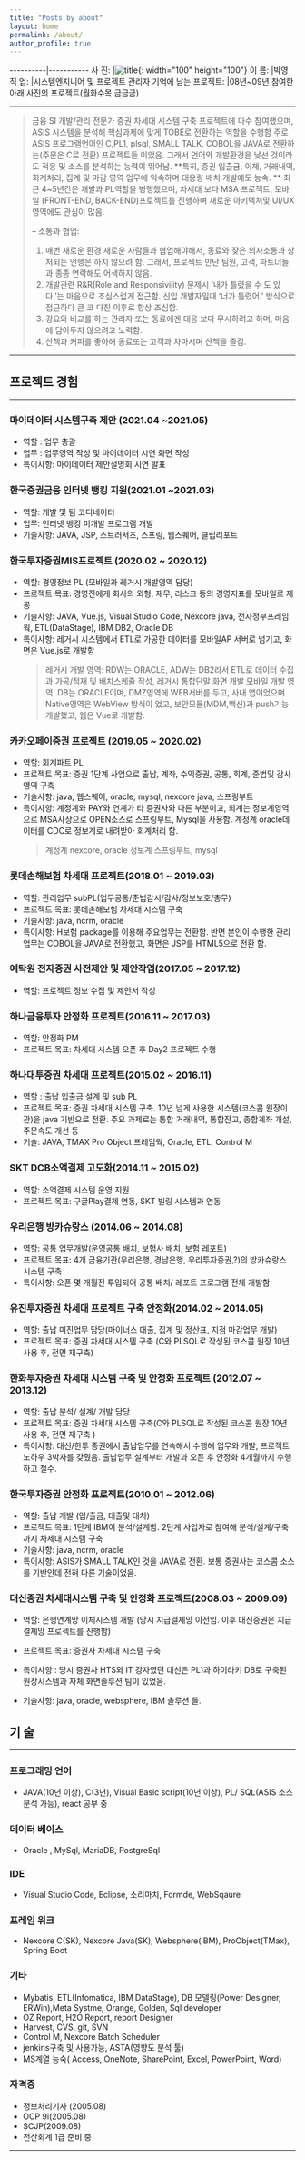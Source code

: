 ```yaml
---
title: "Posts by about"
layout: home
permalink: /about/
author_profile: true
---
```


----------|-----------
사 진: |![title](https://py0777.github.io/assets/image/myimage.jpg){: width="100" height="100"}
이 름: |박영
직 업: |시스템엔지니어 및 프로젝트 관리자
기억에 남는 프로젝트: |08년~09년 참여한 아래 사진의 프로젝트(월화수목 금금금)

---

> 금융 SI 개발/관리 전문가
> 증권 차세대 시스템 구축 프로젝트에 다수 참여했으며, ASIS 시스템을 분석해 핵심과제에 맞게 TOBE로 전환하는 역할을 수행함
> 주로 ASIS 프로그램언어인 C,PL1, plsql, SMALL TALK, COBOL을 JAVA로 전환하는(주문은 C로 전환) 프로젝트들 이었음.
> 그래서 언어와 개발환경을 낯선 것이라도 적응 및 소스를 분석하는 능력이 뛰어남.
> **특히, 증권 입출금, 이체, 거래내역, 회계처리, 집계 및 마감 영역 업무에 익숙하며 대용량 배치 개발에도 능숙. **
> 최근 4~5년간은 개발과 PL역할을 병행했으며, 차세대 보다 MSA 프로젝트, 모바일 (FRONT-END, BACK-END)프로젝트를 진행하며 새로운 아키텍쳐및 UI/UX영역에도 관심이 많음.
>
> – 소통과 협업:
>
> 1. 매번 새로운 환경 새로운 사람들과 협업해야해서, 동료와 잦은 의사소통과 상처되는 언행은 하지 않으려 함.
>    그래서, 프로젝트 만난 팀원, 고객, 파트너들과 종종 연락해도 어색하지 않음.
> 2. 개발관련 R&R(Role and Responsivility) 문제시 ‘내가 틀렸을 수 도 있다.’는 마음으로 조심스럽게 접근함. 신입 개발자일때 ‘너가 틀렸어.’ 방식으로 접근하다 큰 코 다친 이후로 항상 조심함.
> 3. 강요와 비교를 하는 관리자 또는 동료에겐 대응 보다 무시하려고 하며, 마음에 담아두지 않으려고 노력함.
> 4. 산책과 커피를 좋아해 동료또는 고객과 차마시며 산책을 즐김.

---

## 프로젝트 경험

---

### 마이데이터 시스템구축 제안 (2021.04 ~2021.05)

- 역할 : 업무 총괄
- 업무 : 업무영역 작성 및 마이데이터 시연 화면 작성
- 특이사항: 마이데이터 제안설명회 시연 발표

### 한국증권금융 인터넷 뱅킹 지원(2021.01 ~2021.03)

- 역할: 개발 및 팀 코디네이터
- 업무: 인터넷 뱅킹 미개발 프로그램 개발
- 기술사항: JAVA, JSP, 스트러서츠, 스프링, 웹스퀘어, 클립리포트

### 한국투자증권MIS프로젝트 (2020.02 ~ 2020.12)

- 역할: 경영정보 PL (모바일과 레거시 개발영역 담당)
- 프로젝트 목표: 경영진에게 회사의 외형, 재무, 리스크 등의 경영지표를 모바일로 제공
- 기술사항: JAVA, Vue.js, Visual Studio Code, Nexcore java, 전자정부프레임웍, ETL(DataStage), IBM DB2, Oracle DB
- 특이사항: 레거시 시스템에서 ETL로 가공한 데이터를 모바일AP 서버로 넘기고, 화면은 Vue.js로 개발함
  > 레거시 개발 영역: RDW는 ORACLE, ADW는 DB2라서 ETL로 데이터 수집과 가공/적재 및 배치스케쥴 작성, 레거시 통합단말 화면 개발
  > 모바일 개발 영역: DB는 ORACLE이며, DMZ영역에 WEB서버를 두고, 사내 앱이었으며 Native영역은 WebView 방식이 었고, 보안모듈(MDM,백신)과 push기능 개발했고, 웹은 Vue로 개발함.

### 카카오페이증권 프로젝트 (2019.05 ~ 2020.02)

- 역할: 회계파트 PL
- 프로젝트 목표: 증권 1단계 사업으로 출납, 계좌, 수익증권, 공통, 회계, 준법및 감사 영역 구축
- 기술사항: java, 웹스퀘어, oracle, mysql, nexcore java, 스프링부트
- 특이사항: 계정계와 PAY와 연계가 타 증권사와 다른 부분이고, 회계는 정보계영역으로 MSA사상으로 OPEN소스로 스프링부트, Mysql을 사용함. 계정계 oracle데이터를 CDC로 정보계로 내려받아 회계처리 함.
  > 계정계 nexcore, oracle
  > 정보계 스프링부트, mysql

### 롯데손해보험 차세대 프로젝트(2018.01 ~ 2019.03)

- 역할: 관리업무 subPL(업무공통/준법감시/감사/정보보호/총무)
- 프로젝트 목표: 롯데손해보험 차세대 시스템 구축
- 기술사항: java, ncrm, oracle
- 특이사항: H보험 package를 이용해 주요업무는 전환함.
  반면 본인이 수행한 관리업무는 COBOL을 JAVA로 전환했고, 화면은 JSP를 HTML5으로 전환 함.

### 예탁원 전자증권 사전제안 및 제안작업(2017.05 ~ 2017.12)

- 역할: 프로젝트 정보 수집 및 제안서 작성

### 하나금융투자 안정화 프로젝트(2016.11 ~ 2017.03)

- 역할: 안정화 PM
- 프로젝트 목표: 차세대 시스템 오픈 후 Day2 프로젝트 수행

### 하나대투증권 차세대 프로젝트(2015.02 ~ 2016.11)

- 역할 : 출납 입출금 설계 및 sub PL
- 프로젝트 목표: 증권 차세대 시스템 구축. 10년 넘게 사용한 시스템(코스콤 원장이관)을 java 기반으로 전환.
  주요 과제로는 통합 거래내역, 통합잔고, 종합계좌 개설, 주문속도 개선 등
- 기술: JAVA, TMAX Pro Object 프레임웍, Oracle, ETL, Control M

### SKT DCB소액결제 고도화(2014.11 ~ 2015.02)

- 역할: 소액결제 시스템 운영 지원
- 프로젝트 목표: 구글Play결제 연동, SKT 빌링 시스템과 연동

### 우리은행 방카슈랑스 (2014.06 ~ 2014.08)

- 역할: 공통 업무개발(운영공통 배치, 보험사 배치, 보험 레포트)
- 프로젝트 목표: 4개 금융기관(우리은행, 경남은행, 우리투자증권,?)의 방카슈랑스 시스템 구축
- 특이사항: 오픈 몇 개월전 투입되어 공통 배치/ 레포트 프로그램 전체 개발함

### 유진투자증권 차세대 프로젝트 구축 안정화(2014.02 ~ 2014.05)

- 역할: 출납 미진업무 담당(마이너스 대출, 집계 및 정산표, 지점 마감업무 개발)
- 프로젝트 목표: 증권 차세대 시스템 구축 (C와 PLSQL로 작성된 코스콤 원장 10년 사용 후, 전면 재구축)

### 한화투자증권 차세대 시스템 구축 및 안정화 프로젝트 (2012.07 ~ 2013.12)

- 역할: 출납 분석/ 설계/ 개발 담당
- 프로젝트 목표: 증권 차세대 시스템 구축(C와 PLSQL로 작성된 코스콤 원장 10년 사용 후, 전면 재구축 )
- 특이사항: 대신/한투 증권에서 출납업무를 연속해서 수행해 업무와 개발, 프로젝트 노하우 3박자를 갖췄음.
  출납업무 설계부터 개발과 오픈 후 안정화 4개월까지 수행하고 철수.

### 한국투자증권 안정화 프로젝트(2010.01 ~ 2012.06)

- 역할: 출납 개발 (입/출금, 대출및 대차)
- 프로젝트 목표: 1단계 IBM이 분석/설계함. 2단계 사업자로 참여해 분석/설계/구축까지 차세대 시스템 구축
- 기술사항: java, ncrm, oracle
- 특이사항: ASIS가 SMALL TALK인 것을 JAVA로 전환. 보통 증권사는 코스콤 소스를 기반인데 전혀 다른 기술이었음.

### 대신증권 차세대시스템 구축 및 안정화 프로젝트(2008.03 ~ 2009.09)

- 역할: 은행연계망 이체시스템 개발
  (당시 지급결제망 이전임. 이후 대신증권은 지급결제망 프로젝트를 진행함)

- 프로젝트 목표: 증권사 차세대 시스템 구축
- 특이사항 : 당시 증권사 HTS와 IT 강자였던 대신은 PL1과 하이라키 DB로 구축된 원장시스템과 자체 화면솔루션 팀이 있었음.
- 기술사항: java, oracle, websphere, IBM 솔루션 들.

## 기 술

---

### 프로그래밍 언어

- JAVA(10년 이상), C(3년), Visual Basic script(10년 이상), PL/ SQL(ASIS 소스 분석 가능), react 공부 중

### 데이터 베이스

- Oracle , MySql, MariaDB, PostgreSql

### IDE

- Visual Studio Code, Eclipse, 소리마치, Formde​, WebSqaure

### 프레임 워크

- Nexcore C(SK), Nexcore Java(SK), Websphere(IBM), ProObject(TMax), Spring Boot

### 기타

- Mybatis, ETL(Infomatica, IBM DataStage), DB 모델링(Power Designer, ERWin),Meta Systme, Orange, Golden, Sql developer
- OZ Report, H2O Report, report Designer
- Harvest, CVS, git, SVN
- Control M, Nexcore Batch Scheduler​
- jenkins구축 및 사용가능, ASTA(영향도 분석 툴)
- MS계열 능숙( Access, OneNote, SharePoint, Excel, PowerPoint, Word)

### 자격증

- 정보처리기사 (2005.08)
- OCP 9i(2005.08)
- SCJP(2009.08)
- 전산회계 1급 준비 중

---
